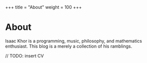 +++
title = "About"
weight = 100
+++

# About

Isaac Khor is a programming, music, philosophy, and mathematics enthusiast. This blog is a merely a collection of his ramblings.

// TODO: insert CV